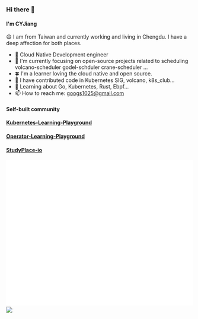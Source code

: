 ### Hi there 👋  
#### I'm CYJiang
😄 I am from Taiwan and currently working and living in Chengdu. I have a deep affection for both places.
<!--
**mengjiao-liu/mengjiao-liu** is a ✨ _special_ ✨ repository because its `README.md` (this file) appears on your GitHub profile.

Here are some ideas to get you started:

- 🔭 I’m currently working on ...
- 🌱 I’m currently learning ...
- 👯 I’m looking to collaborate on ...
- 🤔 I’m looking for help with ...
- 💬 Ask me about ...
- 📫 How to reach me: ...
- 😄 Pronouns: ...
- ⚡ Fun fact: ...
-->

- 🔭 Cloud Native Development engineer
- 🌱 I'm currently focusing on open-source projects related to scheduling volcano-scheduler godel-schduler crane-scheduler ...
- 🍀 I'm a learner loving the cloud native and open source.
- 💬 I have contributed code in Kubernetes SIG, volcano, k8s_club...
- 👯 Learning about Go, Kubernetes, Rust, Ebpf...
- 📫 How to reach me: googs1025@gmail.com


#### Self-built community
#### [Kubernetes-Learning-Playground](https://github.com/Kubernetes-Learning-Playground)
#### [Operator-Learning-Playground](https://github.com/Operator-Learning-Playground)
#### [StudyPlace-io](https://github.com/StudyPlace-io)



![Metrics](https://github.com/googs1025/googs1025/blob/main/github-metrics.svg)
![](https://github-profile-summary-cards.vercel.app/api/cards/profile-details?username=googs1025)


